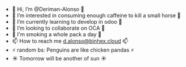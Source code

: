 - 👋 Hi, I’m @Deriman-Alonso 👋 
- 👀 I’m interested in consuming enough caffeine to kill a small horse 👀
- 🌱 I’m currently learning to develop in odoo 🌱
- 💞️ I’m looking to collaborate on OCA 💞️ 
- 🎀 I'm smoking a whole pack a day 🎀
- 📫 How to reach me d.alonso@binhex.cloud 📫
- ⚡ random bs: Penguins are like chicken pandas  ⚡
- ☀️ Tomorrow will be another of sun ☀️ 

